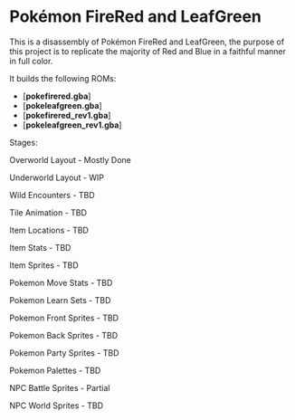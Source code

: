 # Pokémon FireRed and LeafGreen

This is a disassembly of Pokémon FireRed and LeafGreen, the purpose of this project is to replicate the majority of Red and Blue in a faithful manner in full color.

It builds the following ROMs:

* [**pokefirered.gba**]
* [**pokeleafgreen.gba**]
* [**pokefirered_rev1.gba**]
* [**pokeleafgreen_rev1.gba**]


Stages:

Overworld Layout - Mostly Done

Underworld Layout - WIP

Wild Encounters - TBD

Tile Animation - TBD



Item Locations - TBD

Item Stats - TBD

Item Sprites - TBD



Pokemon Move Stats - TBD

Pokemon Learn Sets - TBD

Pokemon Front Sprites - TBD

Pokemon Back Sprites - TBD

Pokemon Party Sprites - TBD

Pokemon Palettes - TBD



NPC Battle Sprites - Partial

NPC World Sprites - TBD
